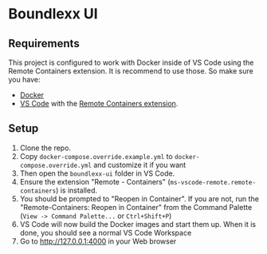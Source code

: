 # Boundlexx UI

## Requirements

This project is configured to work with Docker inside of VS Code using the
Remote Containers extension. It is recommend to use those. So make sure you have:

-   [Docker](https://docs.docker.com/get-docker/)
-   [VS Code](https://code.visualstudio.com/) with the [Remote Containers extension](https://marketplace.visualstudio.com/items?itemName=ms-vscode-remote.remote-containers).

## Setup

1. Clone the repo.
2. Copy `docker-compose.override.example.yml` to `docker-compose.override.yml`
   and customize it if you want
3. Then open the `boundlexx-ui` folder in VS Code.
4. Ensure the extension "Remote - Containers" (`ms-vscode-remote.remote-containers`) is installed.
5. You should be prompted to "Reopen in Container". If you are not, run the
   "Remote-Containers: Reopen in Container" from the Command Palette
   (`View -> Command Palette...` or `Ctrl+Shift+P`)
6. VS Code will now build the Docker images and start them up. When it is
   done, you should see a normal VS Code Workspace
7. Go to http://127.0.0.1:4000 in your Web browser
